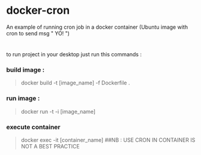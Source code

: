 # docker-cron
An example of running cron job in a docker container (Ubuntu image with cron to send msg " YO! ")
#
to run project in your desktop just run this commands : 
### build image :
> docker build  -t [image_name] -f Dockerfile . 
### run image :
> docker run -t -i [image_name] 
### execute container 
> docker exec -it [container_name]
##NB : USE CRON IN CONTAINER IS NOT A BEST PRACTICE
